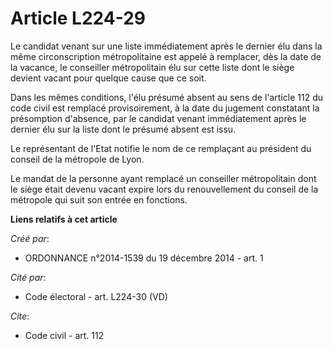 # Article L224-29

Le candidat venant sur une liste immédiatement après le dernier élu dans la même circonscription métropolitaine est appelé à
remplacer, dès la date de la vacance, le conseiller métropolitain élu sur cette liste dont le siège devient vacant pour
quelque cause que ce soit.

Dans les mêmes conditions, l'élu présumé absent au sens de l'article 112 du code civil est remplacé provisoirement, à la date
du jugement constatant la présomption d'absence, par le candidat venant immédiatement après le dernier élu sur la liste dont
le présumé absent est issu.

Le représentant de l'Etat notifie le nom de ce remplaçant au président du conseil de la métropole de Lyon.

Le mandat de la personne ayant remplacé un conseiller métropolitain dont le siège était devenu vacant expire lors du
renouvellement du conseil de la métropole qui suit son entrée en fonctions.

**Liens relatifs à cet article**

_Créé par_:

  - ORDONNANCE n°2014-1539 du 19 décembre 2014 - art. 1

_Cité par_:

  - Code électoral - art. L224-30 (VD)

_Cite_:

  - Code civil - art. 112
